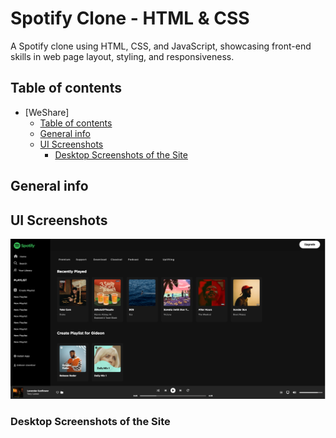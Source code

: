 # Spotify Clone - HTML & CSS  

A Spotify clone using HTML, CSS, and JavaScript, showcasing front-end skills in web page layout, styling, and responsiveness.

## Table of contents

-   [WeShare]
    -   [Table of contents](#table-of-contents)
    -   [General info](#general-info)
    -   [UI Screenshots](#ui-screenshots)
        -   [Desktop Screenshots of the Site](#desktop-screenshots-of-the-site)
          

## General info


## UI Screenshots

![Spotify Clone](/assets/img/spotify.png)

### Desktop Screenshots of the Site



